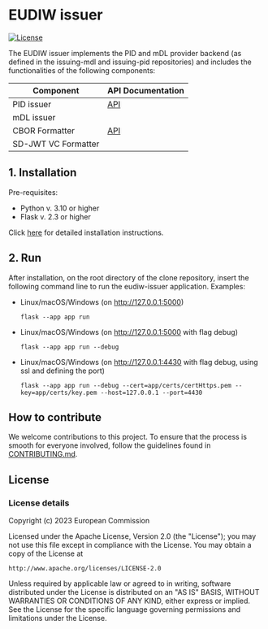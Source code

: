# EUDIW issuer

[![License](https://img.shields.io/badge/License-Apache%202.0-blue.svg)](https://www.apache.org/licenses/LICENSE-2.0)

The EUDIW issuer implements the PID and mDL provider backend (as defined in the issuing-mdl and issuing-pid repositories) and includes the functionalities of the following components:


| Component |    API  Documentation      |
|----------|-------------|
| PID issuer | [API](api_docs/pid_issuer.md) |
| mDL issuer |  |
| CBOR Formatter | [API](api_docs/cbor_formatter.md)  |
| SD-JWT VC Formatter |  |


## 1. Installation

Pre-requisites:

+ Python v. 3.10 or higher
+ Flask v. 2.3 or higher

Click [here](install.md) for detailed installation instructions.


## 2. Run

After installation, on the root directory of the clone repository, insert the following command line to run the eudiw-issuer application.
Examples:

+ Linux/macOS/Windows (on <http://127.0.0.1:5000>)

    ```
    flask --app app run
    ```

+ Linux/macOS/Windows (on <http://127.0.0.1:5000> with flag debug)

    ```
    flask --app app run --debug
    ```

+ Linux/macOS/Windows (on <http://127.0.0.1:4430> with flag debug, using ssl and defining the port)

    ```
    flask --app app run --debug --cert=app/certs/certHttps.pem --key=app/certs/key.pem --host=127.0.0.1 --port=4430
    ```

## How to contribute

We welcome contributions to this project. To ensure that the process is smooth for everyone
involved, follow the guidelines found in [CONTRIBUTING.md](CONTRIBUTING.md).

## License

### License details

Copyright (c) 2023 European Commission

Licensed under the Apache License, Version 2.0 (the "License");
you may not use this file except in compliance with the License.
You may obtain a copy of the License at

    http://www.apache.org/licenses/LICENSE-2.0

Unless required by applicable law or agreed to in writing, software
distributed under the License is distributed on an "AS IS" BASIS,
WITHOUT WARRANTIES OR CONDITIONS OF ANY KIND, either express or implied.
See the License for the specific language governing permissions and
limitations under the License.
